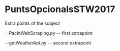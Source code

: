 # PuntsOpcionalsSTW2017
Extra points of the subject

--PacktWebScraping.py -- first extrapoint

--getWeatherApi.py -- second extrapoint
